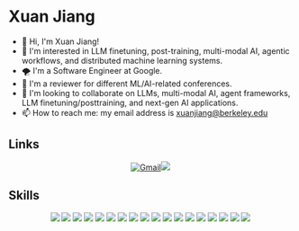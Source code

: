 
# Xuan Jiang
- 👋 Hi, I'm Xuan Jiang!
- 👀 I'm interested in LLM finetuning, post-training, multi-modal AI, agentic workflows, and distributed machine learning systems.
- 🌪️ I'm a Software Engineer at Google.
- 🚀 I'm a reviewer for different ML/AI-related conferences.
- 💞️ I'm looking to collaborate on LLMs, multi-modal AI, agent frameworks, LLM finetuning/posttraining, and next-gen AI applications.
- 📫 How to reach me: my email address is xuanjiang@berkeley.edu

## Links
<p align="center">
<a href="mailto:xuanjiang@berkeley.edu"><img alt="Gmail" src="https://img.shields.io/badge/Gmail-D14836?style=for-the-badge&logo=gmail&logoColor=white"/></a><a href="https://www.linkedin.com/in/xuan-jiang-0494a7192/"><img src="https://img.shields.io/badge/linkedin%20-%230077B5.svg?&style=for-the-badge&logo=linkedin&logoColor=white"/></a>
</p>

## Skills
<p align="center">
<img src="https://img.shields.io/badge/LLM%20Finetuning-%23FF6F00.svg?&style=for-the-badge&logo=OpenAI&logoColor=white"/>
<img src="https://img.shields.io/badge/Post--Training-%23ED8B00.svg?&style=for-the-badge&logo=PyTorch&logoColor=white"/>
<img src="https://img.shields.io/badge/Multi--Modal%20AI-%2300ADD8.svg?&style=for-the-badge&logo=OpenAI&logoColor=white"/>
<img src="https://img.shields.io/badge/Agent%20Frameworks-%2314354C.svg?&style=for-the-badge&logo=python&logoColor=white"/>
<img src="https://img.shields.io/badge/RAG-%2300599C.svg?&style=for-the-badge&logo=python&logoColor=white"/>
<img src="https://img.shields.io/badge/Prompt%20Engineering-%23000000.svg?&style=for-the-badge&logo=markdown&logoColor=white"/>
<img src="https://img.shields.io/badge/Deep%20Learning-%23D00000.svg?&style=for-the-badge&logo=Keras&logoColor=white"/>
<img src="https://img.shields.io/badge/PyTorch-%23EE4C2C.svg?&style=for-the-badge&logo=PyTorch&logoColor=white"/>
<img src="https://img.shields.io/badge/TensorFlow-%23FF6F00.svg?&style=for-the-badge&logo=TensorFlow&logoColor=white"/>
<img src="https://img.shields.io/badge/Transformers-%23150458.svg?&style=for-the-badge&logo=huggingface&logoColor=white"/>
<img src="https://img.shields.io/badge/Distributed%20Training-%234285F4.svg?&style=for-the-badge&logo=google-cloud&logoColor=white"/>
<img src="https://img.shields.io/badge/Cloud%20AI-%23FF9900.svg?&style=for-the-badge&logo=amazon-aws&logoColor=white"/>
<img src="https://img.shields.io/badge/Python-%2314354C.svg?&style=for-the-badge&logo=python&logoColor=white"/>
<img src="https://img.shields.io/badge/C++-%2300599C.svg?&style=for-the-badge&logo=c%2B%2B&logoColor=white"/>
<img src="https://img.shields.io/badge/Java-%23ED8B00.svg?&style=for-the-badge&logo=java&logoColor=white"/>
<img src="https://img.shields.io/badge/CUDA-%2300599C.svg?&style=for-the-badge&logo=nvidia&logoColor=white"/>
<img src="https://img.shields.io/badge/Docker-%230db7ed.svg?style=for-the-badge&logo=docker&logoColor=white"/>
<img src="https://img.shields.io/badge/Linux-FCC624?style=for-the-badge&logo=linux&logoColor=white"/>
</p>  

</p>

<!-- ## Stats
<p align="center">
<img align="" height="137px" src="https://github-readme-stats.vercel.app/api?username=Xuan-1998&hide_title=true&hide_border=true&show_icons=true&include_all_commits=true&line_height=21&bg_color=0,EC6C6C,FFD479,FFFC79,73FA79&theme=graywhite" /><img align="" height="137px" src="https://github-readme-stats.vercel.app/api/top-langs/?username=Xuan-1998&hide_title=true&hide_border=true&layout=compact&bg_color=0,73FA79,73FDFF,D783FF&theme=graywhite&locale=cn" />
  </p> -->

